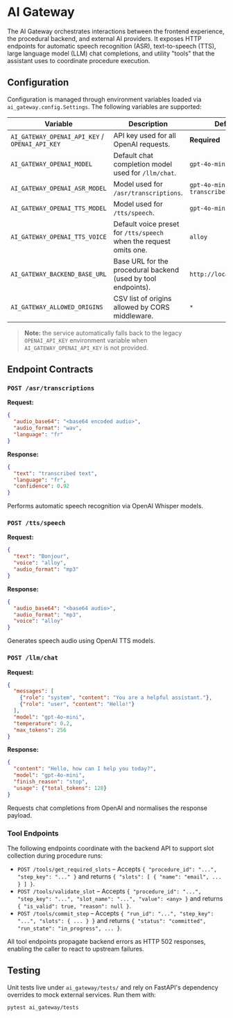 # AI Gateway

The AI Gateway orchestrates interactions between the frontend experience, the procedural backend, and external AI providers. It exposes HTTP endpoints for automatic speech recognition (ASR), text-to-speech (TTS), large language model (LLM) chat completions, and utility "tools" that the assistant uses to coordinate procedure execution.

## Configuration

Configuration is managed through environment variables loaded via `ai_gateway.config.Settings`. The following variables are supported:

| Variable | Description | Default |
| --- | --- | --- |
| `AI_GATEWAY_OPENAI_API_KEY` / `OPENAI_API_KEY` | API key used for all OpenAI requests. | **Required** |
| `AI_GATEWAY_OPENAI_MODEL` | Default chat completion model used for `/llm/chat`. | `gpt-4o-mini` |
| `AI_GATEWAY_OPENAI_ASR_MODEL` | Model used for `/asr/transcriptions`. | `gpt-4o-mini-transcribe` |
| `AI_GATEWAY_OPENAI_TTS_MODEL` | Model used for `/tts/speech`. | `gpt-4o-mini-tts` |
| `AI_GATEWAY_OPENAI_TTS_VOICE` | Default voice preset for `/tts/speech` when the request omits one. | `alloy` |
| `AI_GATEWAY_BACKEND_BASE_URL` | Base URL for the procedural backend (used by tool endpoints). | `http://localhost:8000` |
| `AI_GATEWAY_ALLOWED_ORIGINS` | CSV list of origins allowed by CORS middleware. | `*` |

> **Note:** the service automatically falls back to the legacy `OPENAI_API_KEY` environment variable when `AI_GATEWAY_OPENAI_API_KEY` is not provided.

## Endpoint Contracts

### `POST /asr/transcriptions`

**Request:**

```json
{
  "audio_base64": "<base64 encoded audio>",
  "audio_format": "wav",
  "language": "fr"
}
```

**Response:**

```json
{
  "text": "transcribed text",
  "language": "fr",
  "confidence": 0.92
}
```

Performs automatic speech recognition via OpenAI Whisper models.

### `POST /tts/speech`

**Request:**

```json
{
  "text": "Bonjour",
  "voice": "alloy",
  "audio_format": "mp3"
}
```

**Response:**

```json
{
  "audio_base64": "<base64 audio>",
  "audio_format": "mp3",
  "voice": "alloy"
}
```

Generates speech audio using OpenAI TTS models.

### `POST /llm/chat`

**Request:**

```json
{
  "messages": [
    {"role": "system", "content": "You are a helpful assistant."},
    {"role": "user", "content": "Hello!"}
  ],
  "model": "gpt-4o-mini",
  "temperature": 0.2,
  "max_tokens": 256
}
```

**Response:**

```json
{
  "content": "Hello, how can I help you today?",
  "model": "gpt-4o-mini",
  "finish_reason": "stop",
  "usage": {"total_tokens": 128}
}
```

Requests chat completions from OpenAI and normalises the response payload.

### Tool Endpoints

The following endpoints coordinate with the backend API to support slot collection during procedure runs:

* `POST /tools/get_required_slots` – Accepts `{ "procedure_id": "...", "step_key": "..." }` and returns `{ "slots": [ { "name": "email", ... } ] }`.
* `POST /tools/validate_slot` – Accepts `{ "procedure_id": "...", "step_key": "...", "slot_name": "...", "value": <any> }` and returns `{ "is_valid": true, "reason": null }`.
* `POST /tools/commit_step` – Accepts `{ "run_id": "...", "step_key": "...", "slots": { ... } }` and returns `{ "status": "committed", "run_state": "in_progress", ... }`.

All tool endpoints propagate backend errors as HTTP 502 responses, enabling the caller to react to upstream failures.

## Testing

Unit tests live under `ai_gateway/tests/` and rely on FastAPI's dependency overrides to mock external services. Run them with:

```bash
pytest ai_gateway/tests
```
